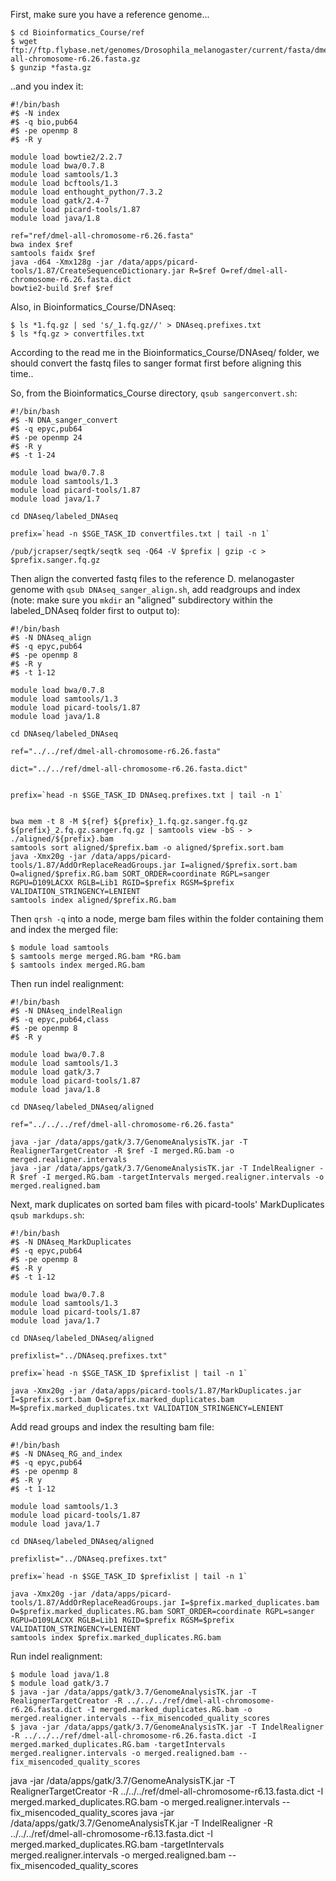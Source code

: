 First, make sure you have a reference genome...
```
$ cd Bioinformatics_Course/ref
$ wget ftp://ftp.flybase.net/genomes/Drosophila_melanogaster/current/fasta/dmel-all-chromosome-r6.26.fasta.gz
$ gunzip *fasta.gz
```

..and you index it:
```
#!/bin/bash
#$ -N index
#$ -q bio,pub64
#$ -pe openmp 8
#$ -R y

module load bowtie2/2.2.7
module load bwa/0.7.8
module load samtools/1.3
module load bcftools/1.3
module load enthought_python/7.3.2
module load gatk/2.4-7
module load picard-tools/1.87
module load java/1.8

ref="ref/dmel-all-chromosome-r6.26.fasta"
bwa index $ref 
samtools faidx $ref  
java -d64 -Xmx128g -jar /data/apps/picard-tools/1.87/CreateSequenceDictionary.jar R=$ref O=ref/dmel-all-chromosome-r6.26.fasta.dict
bowtie2-build $ref $ref
```

Also, in Bioinformatics_Course/DNAseq:
```
$ ls *1.fq.gz | sed 's/_1.fq.gz//' > DNAseq.prefixes.txt
$ ls *fq.gz > convertfiles.txt
```

According to the read me in the Bioinformatics_Course/DNAseq/ folder, we should convert the fastq files to sanger format first before aligning this time..

So, from the Bioinformatics_Course directory, ```qsub sangerconvert.sh```:
```
#!/bin/bash
#$ -N DNA_sanger_convert
#$ -q epyc,pub64
#$ -pe openmp 24
#$ -R y
#$ -t 1-24

module load bwa/0.7.8
module load samtools/1.3
module load picard-tools/1.87
module load java/1.7

cd DNAseq/labeled_DNAseq

prefix=`head -n $SGE_TASK_ID convertfiles.txt | tail -n 1`

/pub/jcrapser/seqtk/seqtk seq -Q64 -V $prefix | gzip -c > $prefix.sanger.fq.gz
```

Then align the converted fastq files to the reference D. melanogaster genome with ```qsub DNAseq_sanger_align.sh```, add readgroups and index (note: make sure you ```mkdir``` an "aligned" subdirectory within the labeled_DNAseq folder first to output to):
```
#!/bin/bash
#$ -N DNAseq_align
#$ -q epyc,pub64
#$ -pe openmp 8
#$ -R y
#$ -t 1-12

module load bwa/0.7.8
module load samtools/1.3
module load picard-tools/1.87
module load java/1.8

cd DNAseq/labeled_DNAseq

ref="../../ref/dmel-all-chromosome-r6.26.fasta"

dict="../../ref/dmel-all-chromosome-r6.26.fasta.dict"


prefix=`head -n $SGE_TASK_ID DNAseq.prefixes.txt | tail -n 1`


bwa mem -t 8 -M ${ref} ${prefix}_1.fq.gz.sanger.fq.gz ${prefix}_2.fq.gz.sanger.fq.gz | samtools view -bS - > ./aligned/${prefix}.bam
samtools sort aligned/$prefix.bam -o aligned/$prefix.sort.bam
java -Xmx20g -jar /data/apps/picard-tools/1.87/AddOrReplaceReadGroups.jar I=aligned/$prefix.sort.bam O=aligned/$prefix.RG.bam SORT_ORDER=coordinate RGPL=sanger RGPU=D109LACXX RGLB=Lib1 RGID=$prefix RGSM=$prefix VALIDATION_STRINGENCY=LENIENT
samtools index aligned/$prefix.RG.bam
```

Then ```qrsh -q``` into a node, merge bam files within the folder containing them and index the merged file:
```
$ module load samtools
$ samtools merge merged.RG.bam *RG.bam
$ samtools index merged.RG.bam
```

Then run indel realignment:
```
#!/bin/bash
#$ -N DNAseq_indelRealign
#$ -q epyc,pub64,class
#$ -pe openmp 8
#$ -R y

module load bwa/0.7.8
module load samtools/1.3
module load gatk/3.7
module load picard-tools/1.87
module load java/1.8

cd DNAseq/labeled_DNAseq/aligned

ref="../../../ref/dmel-all-chromosome-r6.26.fasta"

java -jar /data/apps/gatk/3.7/GenomeAnalysisTK.jar -T RealignerTargetCreator -R $ref -I merged.RG.bam -o merged.realigner.intervals 
java -jar /data/apps/gatk/3.7/GenomeAnalysisTK.jar -T IndelRealigner -R $ref -I merged.RG.bam -targetIntervals merged.realigner.intervals -o merged.realigned.bam
```








Next, mark duplicates on sorted bam files with picard-tools' MarkDuplicates ```qsub markdups.sh```:
```
#!/bin/bash
#$ -N DNAseq_MarkDuplicates
#$ -q epyc,pub64
#$ -pe openmp 8
#$ -R y
#$ -t 1-12

module load bwa/0.7.8
module load samtools/1.3
module load picard-tools/1.87
module load java/1.7

cd DNAseq/labeled_DNAseq/aligned

prefixlist="../DNAseq.prefixes.txt"

prefix=`head -n $SGE_TASK_ID $prefixlist | tail -n 1`

java -Xmx20g -jar /data/apps/picard-tools/1.87/MarkDuplicates.jar I=$prefix.sort.bam O=$prefix.marked_duplicates.bam M=$prefix.marked_duplicates.txt VALIDATION_STRINGENCY=LENIENT
```

Add read groups and index the resulting bam file:
```
#!/bin/bash
#$ -N DNAseq_RG_and_index
#$ -q epyc,pub64
#$ -pe openmp 8
#$ -R y
#$ -t 1-12

module load samtools/1.3
module load picard-tools/1.87
module load java/1.7

cd DNAseq/labeled_DNAseq/aligned

prefixlist="../DNAseq.prefixes.txt"

prefix=`head -n $SGE_TASK_ID $prefixlist | tail -n 1`

java -Xmx20g -jar /data/apps/picard-tools/1.87/AddOrReplaceReadGroups.jar I=$prefix.marked_duplicates.bam O=$prefix.marked_duplicates.RG.bam SORT_ORDER=coordinate RGPL=sanger RGPU=D109LACXX RGLB=Lib1 RGID=$prefix RGSM=$prefix VALIDATION_STRINGENCY=LENIENT
samtools index $prefix.marked_duplicates.RG.bam
```

Run indel realignment:
```
$ module load java/1.8
$ module load gatk/3.7
$ java -jar /data/apps/gatk/3.7/GenomeAnalysisTK.jar -T RealignerTargetCreator -R ../../../ref/dmel-all-chromosome-r6.26.fasta.dict -I merged.marked_duplicates.RG.bam -o merged.realigner.intervals --fix_misencoded_quality_scores
$ java -jar /data/apps/gatk/3.7/GenomeAnalysisTK.jar -T IndelRealigner -R ../../../ref/dmel-all-chromosome-r6.26.fasta.dict -I merged.marked_duplicates.RG.bam -targetIntervals merged.realigner.intervals -o merged.realigned.bam --fix_misencoded_quality_scores
```

java -jar /data/apps/gatk/3.7/GenomeAnalysisTK.jar -T RealignerTargetCreator -R ../../../ref/dmel-all-chromosome-r6.13.fasta.dict -I merged.marked_duplicates.RG.bam -o merged.realigner.intervals --fix_misencoded_quality_scores
java -jar /data/apps/gatk/3.7/GenomeAnalysisTK.jar -T IndelRealigner -R ../../../ref/dmel-all-chromosome-r6.13.fasta.dict -I merged.marked_duplicates.RG.bam -targetIntervals merged.realigner.intervals -o merged.realigned.bam --fix_misencoded_quality_scores
